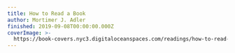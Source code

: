 ```yaml
---
title: How to Read a Book
author: Mortimer J. Adler
finished: 2019-09-08T00:00:00.000Z
coverImage: >-
  https://book-covers.nyc3.digitaloceanspaces.com/readings/how-to-read-a-book-01.jpg
---
```

